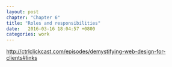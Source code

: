 ```yaml
---
layout: post
chapter: "Chapter 6"
title: "Roles and responsibilities"
date:   2016-03-16 18:04:57 +0800
categories: work
---
```


http://ctrlclickcast.com/episodes/demystifying-web-design-for-clients#links
